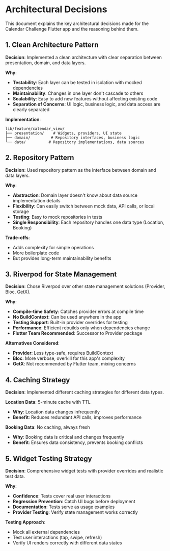 # Architectural Decisions

This document explains the key architectural decisions made for the Calendar Challenge Flutter app and the reasoning behind them.

## 1. Clean Architecture Pattern

**Decision**: Implemented a clean architecture with clear separation between presentation, domain, and data layers.

**Why**:
- **Testability**: Each layer can be tested in isolation with mocked dependencies
- **Maintainability**: Changes in one layer don't cascade to others
- **Scalability**: Easy to add new features without affecting existing code
- **Separation of Concerns**: UI logic, business logic, and data access are clearly separated

**Implementation**:
```
lib/feature/calendar_view/
├── presentation/    # Widgets, providers, UI state
├── domain/         # Repository interfaces, business logic  
└── data/          # Repository implementations, data sources
```

## 2. Repository Pattern

**Decision**: Used repository pattern as the interface between domain and data layers.

**Why**:
- **Abstraction**: Domain layer doesn't know about data source implementation details
- **Flexibility**: Can easily switch between mock data, API calls, or local storage
- **Testing**: Easy to mock repositories in tests
- **Single Responsibility**: Each repository handles one data type (Location, Booking)

**Trade-offs**:
- Adds complexity for simple operations
- More boilerplate code
- But provides long-term maintainability benefits

## 3. Riverpod for State Management

**Decision**: Chose Riverpod over other state management solutions (Provider, Bloc, GetX).

**Why**:
- **Compile-time Safety**: Catches provider errors at compile time
- **No BuildContext**: Can be used anywhere in the app
- **Testing Support**: Built-in provider overrides for testing
- **Performance**: Efficient rebuilds only when dependencies change
- **Flutter Team Recommended**: Successor to Provider package

**Alternatives Considered**:
- **Provider**: Less type-safe, requires BuildContext
- **Bloc**: More verbose, overkill for this app's complexity
- **GetX**: Not recommended by Flutter team, mixing concerns

## 4. Caching Strategy

**Decision**: Implemented different caching strategies for different data types.

**Location Data**: 5-minute cache with TTL
- **Why**: Location data changes infrequently
- **Benefit**: Reduces redundant API calls, improves performance

**Booking Data**: No caching, always fresh
- **Why**: Booking data is critical and changes frequently
- **Benefit**: Ensures data consistency, prevents booking conflicts

## 5. Widget Testing Strategy

**Decision**: Comprehensive widget tests with provider overrides and realistic test data.

**Why**:
- **Confidence**: Tests cover real user interactions
- **Regression Prevention**: Catch UI bugs before deployment
- **Documentation**: Tests serve as usage examples
- **Provider Testing**: Verify state management works correctly

**Testing Approach**:
- Mock all external dependencies
- Test user interactions (tap, swipe, refresh)
- Verify UI renders correctly with different data states